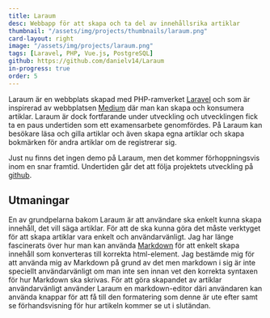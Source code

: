 ```yaml
---
title: Laraum
desc: Webbapp för att skapa och ta del av innehållsrika artiklar
thumbnail: "/assets/img/projects/thumbnails/laraum.png"
card-layout: right
image: "/assets/img/projects/laraum.png"
tags: [Laravel, PHP, Vue.js, PostgreSQL]
github: https://github.com/danielv14/Laraum
in-progress: true
order: 5
---
```

Laraum är en webbplats skapad med PHP-ramverket [Laravel](https://laravel.com/) och som är inspirerad av webbplatsen [Medium](https://medium.com/) där man kan skapa och konsumera artiklar. Laraum är dock fortfarande under utveckling och utvecklingen fick ta en paus undertiden som ett examensarbete genomfördes. På Laraum kan besökare läsa och gilla artiklar och även skapa egna artiklar och skapa bokmärken för andra artiklar om de registrerar sig.

Just nu finns det ingen demo på Laraum, men det kommer förhoppningsvis inom en snar framtid. Undertiden går det att följa projektets utveckling på [github](https://github.com/danielv14/Laraum).

## Utmaningar
En av grundpelarna bakom Laraum är att användare ska enkelt kunna skapa innehåll, det vill säga artiklar. För att de ska kunna göra det måste verktyget för att skapa artiklar vara enkelt och användarvänligt. Jag har länge fascinerats över hur man kan använda [Markdown](https://sv.wikipedia.org/wiki/Markdown) för att enkelt skapa innehåll som konverteras till korrekta html-element. Jag bestämde mig för att använda mig av Markdown på grund av det men markdown i sig är inte speciellt användarvänligt om man inte sen innan vet den korrekta syntaxen för hur Markdown ska skrivas. För att göra skapandet av artiklar användarvänligt använder Laraum en markdown-editor däri användaren kan använda knappar för att få till den formatering som denne är ute efter samt se förhandsvisning för hur artikeln kommer se ut i slutändan.
